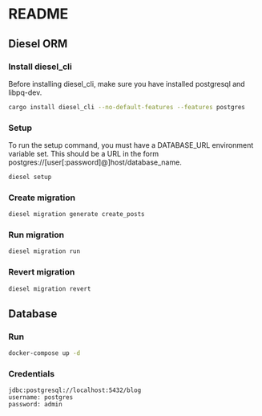 # README

## Diesel ORM

### Install diesel_cli

Before installing diesel_cli, make sure you have installed postgresql and libpq-dev.

```bash
cargo install diesel_cli --no-default-features --features postgres
```

### Setup

To run the setup command, you must have a DATABASE_URL environment variable set. This should be a URL in the form postgres://[user[:password]@]host/database_name.

```bash
diesel setup
```

### Create migration

```bash
diesel migration generate create_posts
```

### Run migration

```bash
diesel migration run
```
### Revert migration

```bash
diesel migration revert
```

## Database

### Run
```bash
docker-compose up -d
```

### Credentials
```
jdbc:postgresql://localhost:5432/blog 
username: postgres
password: admin
```